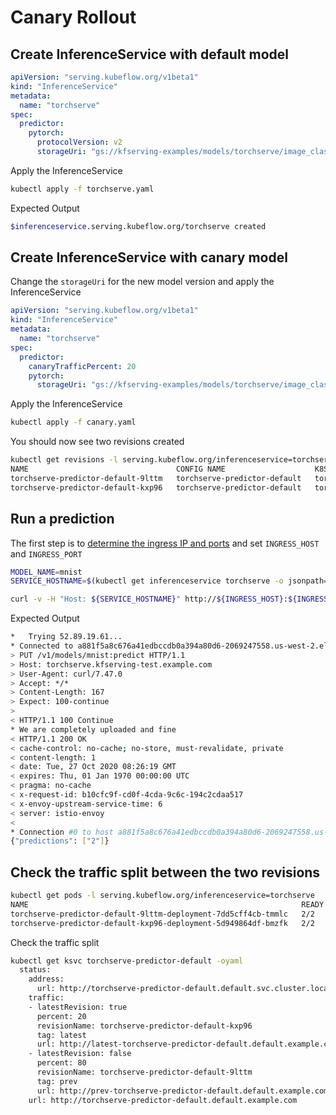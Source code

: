 # Canary Rollout

## Create InferenceService with default model

```yaml
apiVersion: "serving.kubeflow.org/v1beta1"
kind: "InferenceService"
metadata:
  name: "torchserve"
spec:
  predictor:
    pytorch:
      protocolVersion: v2
      storageUri: "gs://kfserving-examples/models/torchserve/image_classifier"
```

Apply the InferenceService

```bash
kubectl apply -f torchserve.yaml
```

Expected Output

```bash
$inferenceservice.serving.kubeflow.org/torchserve created
```

## Create InferenceService with canary model

Change the `storageUri` for the new model version and apply the InferenceService

```yaml
apiVersion: "serving.kubeflow.org/v1beta1"
kind: "InferenceService"
metadata:
  name: "torchserve"
spec:
  predictor:
    canaryTrafficPercent: 20
    pytorch:
      storageUri: "gs://kfserving-examples/models/torchserve/image_classifier/v2"
```

Apply the InferenceService

```bash
kubectl apply -f canary.yaml
```
You should now see two revisions created
```bash
kubectl get revisions -l serving.kubeflow.org/inferenceservice=torchserve
NAME                                 CONFIG NAME                    K8S SERVICE NAME                     GENERATION   READY   REASON
torchserve-predictor-default-9lttm   torchserve-predictor-default   torchserve-predictor-default-9lttm   1            True
torchserve-predictor-default-kxp96   torchserve-predictor-default   torchserve-predictor-default-kxp96   2            True
```


## Run a prediction

The first step is to [determine the ingress IP and ports](../../../README.md#determine-the-ingress-ip-and-ports) and set `INGRESS_HOST` and `INGRESS_PORT`

```bash
MODEL_NAME=mnist
SERVICE_HOSTNAME=$(kubectl get inferenceservice torchserve -o jsonpath='{.status.url}' | cut -d "/" -f 3)

curl -v -H "Host: ${SERVICE_HOSTNAME}" http://${INGRESS_HOST}:${INGRESS_PORT}/v1/models/${MODEL_NAME}:predict -d @./mnist.json
```

Expected Output

```bash
*   Trying 52.89.19.61...
* Connected to a881f5a8c676a41edbccdb0a394a80d6-2069247558.us-west-2.elb.amazonaws.com (52.89.19.61) port 80 (#0)
> PUT /v1/models/mnist:predict HTTP/1.1
> Host: torchserve.kfserving-test.example.com
> User-Agent: curl/7.47.0
> Accept: */*
> Content-Length: 167
> Expect: 100-continue
> 
< HTTP/1.1 100 Continue
* We are completely uploaded and fine
< HTTP/1.1 200 OK
< cache-control: no-cache; no-store, must-revalidate, private
< content-length: 1
< date: Tue, 27 Oct 2020 08:26:19 GMT
< expires: Thu, 01 Jan 1970 00:00:00 UTC
< pragma: no-cache
< x-request-id: b10cfc9f-cd0f-4cda-9c6c-194c2cdaa517
< x-envoy-upstream-service-time: 6
< server: istio-envoy
< 
* Connection #0 to host a881f5a8c676a41edbccdb0a394a80d6-2069247558.us-west-2.elb.amazonaws.com left intact
{"predictions": ["2"]}
```

## Check the traffic split between the two revisions

```bash
kubectl get pods -l serving.kubeflow.org/inferenceservice=torchserve
NAME                                                             READY   STATUS    RESTARTS   AGE
torchserve-predictor-default-9lttm-deployment-7dd5cff4cb-tmmlc   2/2     Running   0          21m
torchserve-predictor-default-kxp96-deployment-5d949864df-bmzfk   2/2     Running   0          20m
```

Check the traffic split
```bash
kubectl get ksvc torchserve-predictor-default -oyaml
  status:
    address:
      url: http://torchserve-predictor-default.default.svc.cluster.local
    traffic:
    - latestRevision: true
      percent: 20
      revisionName: torchserve-predictor-default-kxp96
      tag: latest
      url: http://latest-torchserve-predictor-default.default.example.com
    - latestRevision: false
      percent: 80
      revisionName: torchserve-predictor-default-9lttm
      tag: prev
      url: http://prev-torchserve-predictor-default.default.example.com
    url: http://torchserve-predictor-default.default.example.com
```
